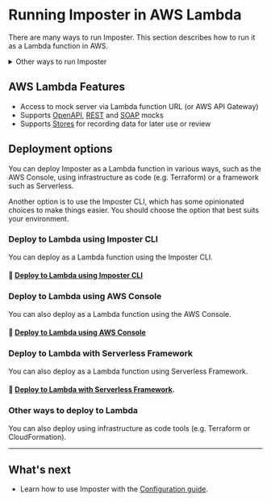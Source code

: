 # Running Imposter in AWS Lambda

There are many ways to run Imposter. This section describes how to run it as a Lambda function in AWS.

<details>
<summary>Other ways to run Imposter</summary>

#### Standalone mock server

- Using the command line client - see [Imposter CLI](./run_imposter_cli.md)
- As a Docker container - see [Imposter Docker container](./run_imposter_docker.md)
- As a JAR file on the JVM - see [Imposter JAR file](./run_imposter_jar.md)

#### Embedded in tests

- Embedded within your **Java/Kotlin/Scala/JVM** unit tests - see [JVM bindings](./embed_jvm.md)
- Embedded within your **JavaScript/Node.js** unit tests - see [JavaScript bindings](https://github.com/imposter-project/imposter-js)

### Within your CI/CD pipeline

- Use the [Imposter GitHub Actions](./github_actions.md) to start and stop Imposter during your CI/CD pipeline.

</details>

## AWS Lambda Features

- Access to mock server via Lambda function URL (or AWS API Gateway)
- Supports [OpenAPI](./openapi_plugin.md), [REST](./rest_plugin.md) and [SOAP](./soap_plugin.md) mocks
- Supports [Stores](./stores.md) for recording data for later use or review

## Deployment options

You can deploy Imposter as a Lambda function in various ways, such as the AWS Console, using infrastructure as code (e.g. Terraform) or a framework such as Serverless.

Another option is to use the Imposter CLI, which has some opinionated choices to make things easier. You should choose the option that best suits your environment.

### Deploy to Lambda using Imposter CLI

You can deploy as a Lambda function using the Imposter CLI.

#### 📖 [Deploy to Lambda using Imposter CLI](./deploy_aws_lambda_cli.md)

### Deploy to Lambda using AWS Console

You can also deploy as a Lambda function using the AWS Console.

#### 📖 [Deploy to Lambda using AWS Console](./deploy_aws_lambda_console.md)

### Deploy to Lambda with Serverless Framework

You can also deploy as a Lambda function using Serverless Framework.

#### 📖 [Deploy to Lambda with Serverless Framework](deploy_aws_lambda_serverless_framework.md).

### Other ways to deploy to Lambda

You can also deploy using infrastructure as code tools (e.g. Terraform or CloudFormation).

---

## What's next

- Learn how to use Imposter with the [Configuration guide](configuration.md).
